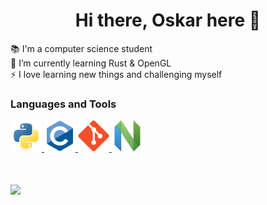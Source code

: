 <!--
**oskarmeyenburg/oskarmeyenburg** is a ✨ _special_ ✨ repository because its `README.md` (this file) appears on your GitHub profile.

Here are some ideas to get you started:

- 🔭 I’m currently working on ...
- 🌱 I’m currently learning ...
- 👯 I’m looking to collaborate on ...
- 🤔 I’m looking for help with ...
- 💬 Ask me about ...
- 📫 How to reach me: ...
- 😄 Pronouns: ...
- ⚡ Fun fact: ...
-->

<h1 align="center">Hi there, Oskar here 👋</h1>

📚 I'm a computer science student<br>
🌱 I’m currently learning Rust & OpenGL<br>
⚡ I love learning new things and challenging myself<br>

<h3>Languages and Tools</h3>
<a href="https://www.python.org">
  <img src="https://raw.githubusercontent.com/devicons/devicon/master/icons/python/python-original.svg", alt="Python", width=50, height=50, onclick="return false;">
</a>
<a href="https://de.wikipedia.org/wiki/C_(Programmiersprache)">
  <img src="https://raw.githubusercontent.com/devicons/devicon/master/icons/c/c-original.svg", alt="C", width=50, height=50, onclick="return false;">
</a>
<a href="https://git-scm.com/">
  <img src="https://raw.githubusercontent.com/devicons/devicon/master/icons/git/git-original.svg", alt="Git", width=50, height=50, onclick="return false;">
</a>
<a href="https://neovim.io/">
  <img src="https://raw.githubusercontent.com/devicons/devicon/master/icons/neovim/neovim-original.svg", alt="Neovim", width=50, height=50, onclick="return false;">
</a>

<br><br>
<a href="">
  <img align="center" src="https://github-readme-stats.vercel.app/api/top-langs/?username=omeyenburg&theme=tokyonight&line_height=40&hide=css&layout=compact&langs_count=10"/>
</a>
